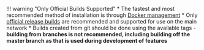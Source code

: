 !!! warning "Only Official Builds Supported"
	* The fastest and most recommended method of installation is through [Docker management](/running-a-node/node-setup)
	* Only [official release builds](/integration-guides/build-options#official-release-builds) are recommended and supported for use on the main network
	* Builds created from git should be done using the available tags - **building from branches is not recommended, including building off the master branch as that is used during development of features**